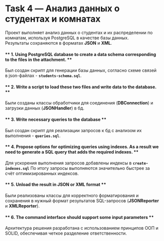 # Task 4 — Анализ данных о студентах и комнатах

Проект выполняет анализ данных о студентах и их распределении по комнатам, используя PostgreSQL в качестве базы данных.  
Результаты сохраняются в форматах **JSON** и **XML**.


####  **  1. Using PostgreSQL database to create a data schema corresponding to the files in the attachment. **

Был создан скрипт для генерации базы данных, согласно схеме связей в json-файлах - **`students-schema.sql`**.

####  **  2. Write a script to load these two files and write data to the database. **

Были созданы классы обработчики для соединения (**DBConnection**) и загрузки данных (**JSONHandler**) в бд.

####  **  3. Write necessary queries to the database **

Был создан скрипт для реализации запросов к бд с анализом их выполнения - **`queries.sql`**.

####  **  4. Propose options for optimizing queries using indexes. As a result we need to generate a SQL query that adds the required indexes. **

Для ускорения выполнения запросов добавлены индексы в **`create-indexes.sql`**
По итогу запросы выполняются значительно быстрее за счёт оптимизированных индексов.

####  **  5. Unload the result in JSON or XML format **

Были реализованы классы для корректного форматирования и сохранения в нужный формат результатов SQL-запросов (**JSONReporter** и **XMLReporter**).

####  **  6. The command interface should support some input parameters **

Архитектура решения разработана с использованием принципов ООП и SOLID, обеспечивая четкое разделение ответственности.

